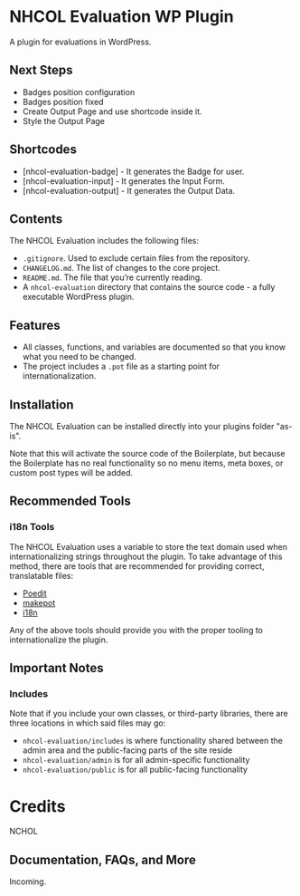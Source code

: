 # NHCOL Evaluation WP Plugin

A plugin for evaluations in WordPress.

## Next Steps

* Badges position configuration
* Badges position fixed
* Create Output Page and use shortcode inside it.
* Style the Output Page

## Shortcodes

* [nhcol-evaluation-badge] - It generates the Badge for user.
* [nhcol-evaluation-input] - It generates the Input Form.
* [nhcol-evaluation-output] - It generates the Output Data.

## Contents

The NHCOL Evaluation includes the following files:

* `.gitignore`. Used to exclude certain files from the repository.
* `CHANGELOG.md`. The list of changes to the core project.
* `README.md`. The file that you’re currently reading.
* A `nhcol-evaluation` directory that contains the source code - a fully executable WordPress plugin.

## Features

* All classes, functions, and variables are documented so that you know what you need to be changed.
* The project includes a `.pot` file as a starting point for internationalization.

## Installation

The NHCOL Evaluation can be installed directly into your plugins folder "as-is".

Note that this will activate the source code of the Boilerplate, but because the Boilerplate has no real functionality so no menu  items, meta boxes, or custom post types will be added.

## Recommended Tools

### i18n Tools

The NHCOL Evaluation uses a variable to store the text domain used when internationalizing strings throughout the plugin. To take advantage of this method, there are tools that are recommended for providing correct, translatable files:

* [Poedit](http://www.poedit.net/)
* [makepot](http://i18n.svn.wordpress.org/tools/trunk/)
* [i18n](https://github.com/grappler/i18n)

Any of the above tools should provide you with the proper tooling to internationalize the plugin.


## Important Notes

### Includes

Note that if you include your own classes, or third-party libraries, there are three locations in which said files may go:

* `nhcol-evaluation/includes` is where functionality shared between the admin area and the public-facing parts of the site reside
* `nhcol-evaluation/admin` is for all admin-specific functionality
* `nhcol-evaluation/public` is for all public-facing functionality

# Credits

NCHOL

## Documentation, FAQs, and More

Incoming.
